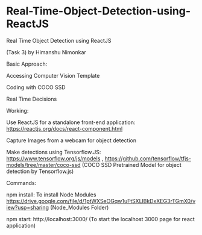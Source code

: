 # Real-Time-Object-Detection-using-ReactJS
Real Time Object Detection using ReactJS

(Task 3) by Himanshu Nimonkar

Basic Approach:

Accessing Computer Vision Template

Coding with COCO SSD

Real Time Decisions

Working:

Use ReactJS for a standalone front-end application: https://reactjs.org/docs/react-component.html

Capture Images from a webcam for object detection

Make detections using Tensorflow.JS: https://www.tensorflow.org/js/models , https://github.com/tensorflow/tfjs-models/tree/master/coco-ssd (COCO SSD Pretrained Model for object detection by Tensorflow.js)

Commands:

npm install: To install Node Modules https://drive.google.com/file/d/1ptWXSeOGqw1uFtSXLlBkDxXEG3rTGmX0/view?usp=sharing (Node_Modules Folder)

npm start: http://localhost:3000/ (To start the localhost 3000 page for react application)
